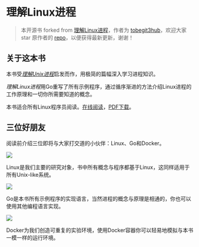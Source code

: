 
# 理解Linux进程

> 本开源书 forked from [理解Linux进程](https://github.com/tobegit3hub/understand_linux_process)，作者为 [tobegit3hub](https://github.com/tobegit3hub)，欢迎大家 star 原作者的 [repo](https://github.com/tobegit3hub/understand_linux_process)，以便获得最新更新，谢谢！

## 关于这本书

本书受[*理解Unix进程*](http://www.duokan.com/book/41446)启发而作，用极简的篇幅深入学习进程知识。

*理解Linux进程*用Go重写了所有示例程序，通过循序渐进的方法介绍Linux进程的工作原理和一切你所需要知道的概念。

本书适合所有Linux程序员阅读。[在线阅读](https://tobegit3hub1.gitbooks.io/understanding-linux-processes/content/)，[PDF下载](https://www.gitbook.com/download/pdf/book/tobegit3hub1/understanding-linux-processes)。

## 三位好朋友

阅读前介绍三位即将与大家打交道的小伙伴：Linux、Go和Docker。

![](foreword/image/linux_logo.png)

Linux是我们主要的研究对象，书中所有概念与程序都基于Linux，这同样适用于所有Unix-like系统。

![](foreword/image/go_logo.png)

Go是本书所有示例程序的实现语言，当然进程的概念与原理是相通的，你也可以使用其他编程语言实现。

![](foreword/image/docker_logo.png)

Docker为我们创造可重复的实验环境，使用Docker容器你可以轻易地模拟与本书一模一样的运行环境。
